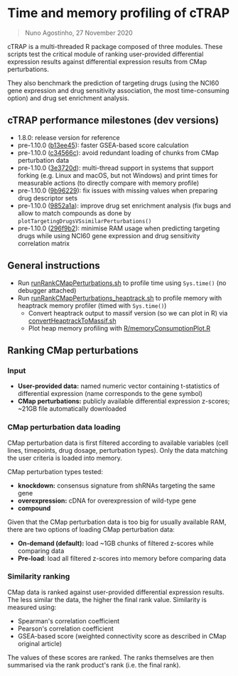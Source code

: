 # Time and memory profiling of cTRAP

> Nuno Agostinho, 27 November 2020

cTRAP is a multi-threaded R package composed of three modules. These scripts
test the critical module of ranking user-provided differential expression
results against differential expression results from CMap perturbations.

They also benchmark the prediction of targeting drugs (using the NCI60 gene
expression and drug sensitivity association, the most time-consuming option)
and drug set enrichment analysis.

## cTRAP performance milestones (dev versions)

* 1.8.0: release version for reference
* pre-1.10.0 ([b13ee45][]): faster GSEA-based score calculation
* pre-1.10.0 ([c34566c][]): avoid redundant loading of chunks from CMap perturbation data
* pre-1.10.0 ([3e3720d][]): multi-thread support in systems that support forking (e.g.
Linux and macOS, but not Windows) and print times for measurable actions (to
directly compare with memory profile)
* pre-1.10.0 ([9b96229][]): fix issues with missing values when preparing drug
descriptor sets
* pre-1.10.0 ([9852a1a][]): improve drug set enrichment analysis (fix bugs and allow to
match compounds as done by `plotTargetingDrugsVSsimilarPerturbations()`
* pre-1.10.0 ([296f9b2][]): minimise RAM usage when predicting targeting drugs while
using NCI60 gene expression and drug sensitivity correlation matrix

[b13ee45]: https://github.com/nuno-agostinho/cTRAP/commit/b13ee45
[c34566c]: https://github.com/nuno-agostinho/cTRAP/commit/c34566c
[3e3720d]: https://github.com/nuno-agostinho/cTRAP/commit/3e3720d
[9b96229]: https://github.com/nuno-agostinho/cTRAP/commit/9b96229
[9852a1a]: https://github.com/nuno-agostinho/cTRAP/commit/9852a1a
[296f9b2]: https://github.com/nuno-agostinho/cTRAP/commit/296f9b2

## General instructions

- Run [runRankCMapPerturbations.sh](scripts/runRankCMapPerturbations.sh)
to profile time using `Sys.time()` (no debugger attached)
- Run [runRankCMapPerturbations_heaptrack.sh](scripts/runRankCMapPerturbations_heaptrack.sh)
to profile memory with heaptrack memory profiler (timed with `Sys.time()`)
  - Convert heaptrack output to massif version (so we can plot in R) via
  [convertHeaptrackToMassif.sh](scripts/convertHeaptrackToMassif.sh)
  - Plot heap memory profiling with
  [R/memoryConsumptionPlot.R](R/memoryConsumptionPlot.R)

## Ranking CMap perturbations

### Input

- **User-provided data:** named numeric vector containing t-statistics of
differential expression (name corresponds to the gene symbol)
- **CMap perturbations:** publicly available differential expression z-scores;
~21GB file automatically downloaded

### CMap perturbation data loading

CMap perturbation data is first filtered according to available variables (cell 
lines, timepoints, drug dosage, perturbation types). Only the data matching the
user criteria is loaded into memory.

CMap perturbation types tested:
- **knockdown:** consensus signature from shRNAs targeting the same gene
- **overexpression:** cDNA for overexpression of wild-type gene
- **compound**

Given that the CMap perturbation data is too big for usually available RAM,
there are two options of loading CMap perturbation data:
- **On-demand (default):** load ~1GB chunks of filtered z-scores while comparing
data
- **Pre-load**: load all filtered z-scores into memory before comparing data

### Similarity ranking

CMap data is ranked against user-provided differential expression results. The
less similar the data, the higher the final rank value. Similarity is measured
using:
- Spearman's correlation coefficient
- Pearson's correlation coefficient
- GSEA-based score (weighted connectivity score as described in CMap original
article)

The values of these scores are ranked. The ranks themselves are then 
summarised via the rank product's rank (i.e. the final rank).

